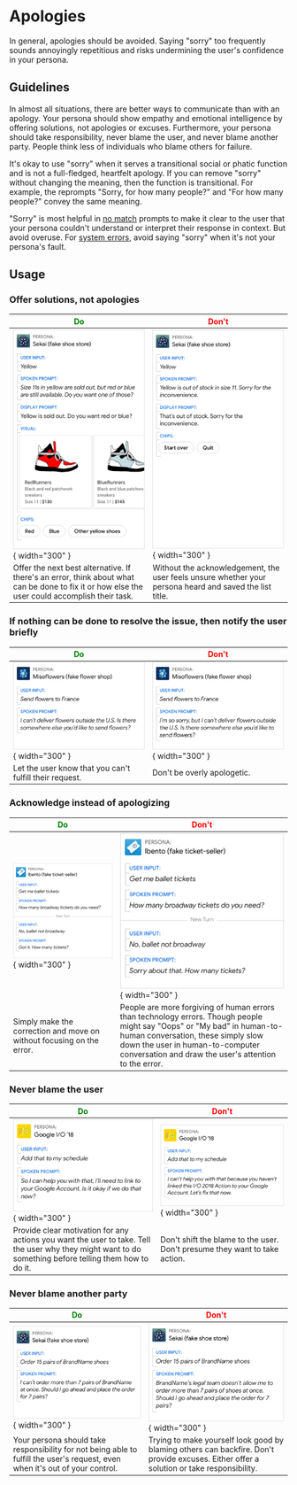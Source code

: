 # Apologies

In general, apologies should be avoided. Saying "sorry" too frequently sounds
annoyingly repetitious and risks undermining the user's confidence in your
persona.

## Guidelines

In almost all situations, there are better ways to communicate than with an
apology. Your persona should show empathy and emotional intelligence by offering
solutions, not apologies or excuses. Furthermore, your persona should take
responsibility, never blame the user, and never blame another party. People
think less of individuals who blame others for failure.

It's okay to use "sorry" when it serves a transitional social or phatic function
and is not a full-fledged, heartfelt apology. If you can remove "sorry" without
changing the meaning, then the function is transitional. For example, the
reprompts "Sorry, for how many people?" and "For how many people?" convey the
same meaning.

"Sorry" is most helpful in [no match](errors.md) prompts to make it clear to the
user that your persona couldn't understand or interpret their response in
context. But avoid overuse. For [system errors](errors.md), avoid saying "sorry"
when it's not your persona's fault.

## Usage

### Offer solutions, not apologies

<span style="color: green;">Do</span> | <span style="color: red;">Don't</span>
---|---
![Solution do](../static/solution-do.png){ width="300" } | ![Solution don't](../static/solution-dont.png){ width="300" }
Offer the next best alternative. If there's an error, think about what can be done to fix it or how else the user could accomplish their task. | Without the acknowledgement, the user feels unsure whether your persona heard and saved the list title.

### If nothing can be done to resolve the issue, then notify the user briefly

<span style="color: green;">Do</span> | <span style="color: red;">Don't</span>
---|---
![Notify do](../static/notify-do.png){ width="300" } | ![Notify don't](../static/notify-dont.png){ width="300" }
Let the user know that you can't fulfill their request. | Don't be overly apologetic.

### Acknowledge instead of apologizing

<span style="color: green;">Do</span> | <span style="color: red;">Don't</span>
---|---
![Apology do](../static/apology-do.png){ width="300" } | ![Apology don't](../static/apology-dont.png){ width="300" }
Simply make the correction and move on without focusing on the error. | People are more forgiving of human errors than technology errors. Though people might say "Oops" or "My bad" in human-to-human conversation, these simply slow down the user in human-to-computer conversation and draw the user's attention to the error.

### Never blame the user

<span style="color: green;">Do</span> | <span style="color: red;">Don't</span>
---|---
![Never blame the user do](../static/never-blame-the-user-do.png){ width="300" } | ![Never blame the user don't](../static/never-blame-the-user-dont.png){ width="300" }
Provide clear motivation for any actions you want the user to take. Tell the user why they might want to do something before telling them how to do it. | Don't shift the blame to the user. Don't presume they want to take action.

### Never blame another party

<span style="color: green;">Do</span> | <span style="color: red;">Don't</span>
---|---
![Never blame another party do](../static/neverblameanotherparty-do.png){ width="300" } | ![Never blame another party don't](../static/neverblameanotherparty-dont.png){ width="300" }
Your persona should take responsibility for not being able to fulfill the user's request, even when it's out of your control. | Trying to make yourself look good by blaming others can backfire. Don't provide excuses. Either offer a solution or take responsibility.
